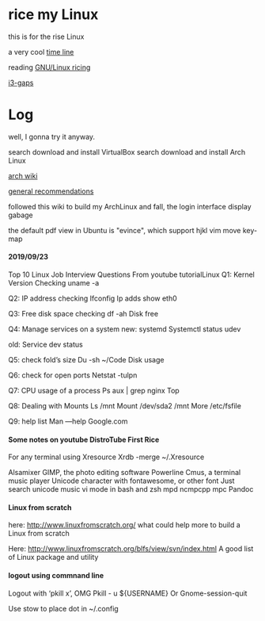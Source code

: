 rice my Linux
================================================================================

this is for the rise Linux

a very cool [time line](https://upload.wikimedia.org/wikipedia/commons/1/1b/Linux_Distribution_Timeline.svg)

reading [GNU/Linux ricing](https://wiki.installgentoo.com/index.php/GNU/Linux_ricing)

[i3-gaps](https://github.com/Airblader/i3)

Log
================================================================================

well, I gonna try it anyway.

search download and install VirtualBox
search download and install Arch Linux

[arch wiki](https://wiki.archlinux.org/index.php/Frequently_asked_questions)

[general recommendations](https://wiki.archlinux.org/index.php/General_recommendations)

followed this wiki to build my ArchLinux and fall, the login interface display gabage

the default pdf view in Ubuntu is "evince", which support hjkl vim move key-map

#### 2019/09/23

Top 10 Linux Job Interview Questions
From youtube tutorialLinux
Q1: Kernel Version Checking
uname -a

Q2: IP address checking
Ifconfig
Ip adds show eth0

Q3: Free disk space checking
df -ah
Disk free

Q4: Manage services on a system
new: systemd
Systemctl status udev

old:
Service dev status

Q5: check fold’s size
Du -sh ~/Code
Disk usage

Q6: check for open ports
Netstat -tulpn

Q7: CPU usage of a process
Ps aux | grep nginx
Top

Q8: Dealing with Mounts
Ls /mnt
Mount /dev/sda2 /mnt
More /etc/fsfile

Q9: help list
Man <command>
<Command> —help
Google.com

#### Some notes on youtube DistroTube First Rice

For any terminal using Xresource
Xrdb -merge ~/.Xresource

Alsamixer
GIMP, the photo editing software
Powerline
Cmus, a terminal music player
Unicode character with fontawesome, or other font
Just search unicode music
 vi mode in bash and zsh
mpd ncmpcpp mpc
Pandoc

#### Linux from scratch

here: http://www.linuxfromscratch.org/
what could help more to build a Linux from scratch

Here: http://www.linuxfromscratch.org/blfs/view/svn/index.html
A good list of Linux package and utility

#### logout using commnand line
Logout with ‘pkill x’, OMG
Pkill - u ${USERNAME}
Or
Gnome-session-quit

Use stow to place dot in  ~/.config
